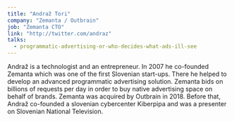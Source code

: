 ```yaml
---
title: "Andraž Tori"
company: "Zemanta / Outbrain"
job: "Zemanta CTO"
link: "http://twitter.com/andraz"
talks:
  - programmatic-advertising-or-who-decides-what-ads-ill-see
---
```


Andraž is a technologist and an entrepreneur. In 2007 he co-founded Zemanta which was one of the first Slovenian start-ups. There he helped to develop an advanced programmatic advertising solution. Zemanta bids on billions of requests per day in order to buy native advertising space on behalf of brands. Zemanta was acquired by Outbrain in 2018. Before that, Andraž co-founded a slovenian cybercenter Kiberpipa and was a presenter on Slovenian National Television.